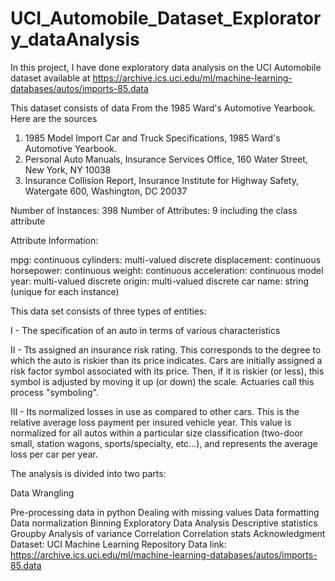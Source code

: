 # UCI_Automobile_Dataset_Exploratory_dataAnalysis

In this project, I have done exploratory data analysis on the UCI Automobile dataset available at https://archive.ics.uci.edu/ml/machine-learning-databases/autos/imports-85.data

This dataset consists of data From the 1985 Ward's Automotive Yearbook. Here are the sources

1) 1985 Model Import Car and Truck Specifications, 1985 Ward's Automotive Yearbook.
2) Personal Auto Manuals, Insurance Services Office, 160 Water Street, New York, NY 10038
3) Insurance Collision Report, Insurance Institute for Highway Safety, Watergate 600, Washington, DC 20037

Number of Instances: 398
Number of Attributes: 9 including the class attribute

Attribute Information:

mpg: continuous
cylinders: multi-valued discrete
displacement: continuous
horsepower: continuous
weight: continuous
acceleration: continuous
model year: multi-valued discrete
origin: multi-valued discrete
car name: string (unique for each instance)

This data set consists of three types of entities:

I - The specification of an auto in terms of various characteristics

II - Tts assigned an insurance risk rating. This corresponds to the degree to which the auto is riskier than its price indicates. Cars are initially assigned a risk factor symbol associated with its price. Then, if it is riskier (or less), this symbol is adjusted by moving it up (or down) the scale. Actuaries call this process "symboling".

III - Its normalized losses in use as compared to other cars. This is the relative average loss payment per insured vehicle year. This value is normalized for all autos within a particular size classification (two-door small, station wagons, sports/specialty, etc…), and represents the average loss per car per year.

The analysis is divided into two parts:

Data Wrangling

Pre-processing data in python
Dealing with missing values
Data formatting
Data normalization
Binning
Exploratory Data Analysis
Descriptive statistics
Groupby
Analysis of variance
Correlation
Correlation stats
Acknowledgment
Dataset: UCI Machine Learning Repository
Data link: https://archive.ics.uci.edu/ml/machine-learning-databases/autos/imports-85.data
